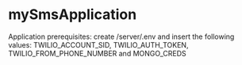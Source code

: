 # mySmsApplication
Application prerequisites:
  create /server/.env and insert the following values: TWILIO_ACCOUNT_SID, TWILIO_AUTH_TOKEN, TWILIO_FROM_PHONE_NUMBER and MONGO_CREDS
